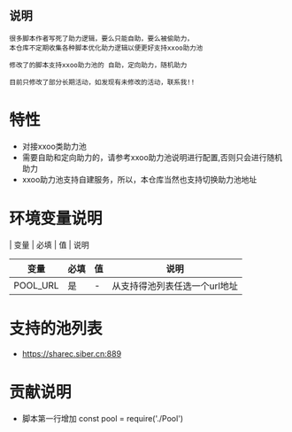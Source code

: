 ## 说明


    很多脚本作者写死了助力逻辑，要么只能自助，要么被偷助力，
    本仓库不定期收集各种脚本优化助力逻辑以便更好支持xxoo助力池

    修改了的脚本支持xxoo助力池的 自助，定向助力，随机助力
    
    目前只修改了部分长期活动，如发现有未修改的活动，联系我!!

    


# 特性
- 对接xxoo类助力池
- 需要自助和定向助力的，请参考xxoo助力池说明进行配置,否则只会进行随机助力
- xxoo助力池支持自建服务，所以，本仓库当然也支持切换助力池地址


# 环境变量说明

| 变量 | 必填 | 值 | 说明

|  变量   |  必填  |  值 | 说明 | 
|  ----  | ----  | ----| ----  |
| POOL_URL|是| - | 从支持得池列表任选一个url地址 |


# 支持的池列表

- https://sharec.siber.cn:889


# 贡献说明

- 脚本第一行增加 const pool = require('./Pool') 